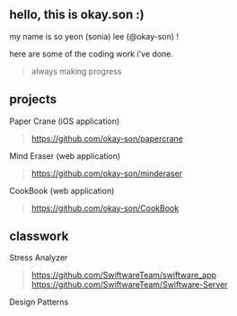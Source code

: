## hello, this is okay.son :)
my name is so yeon (sonia) lee (@okay-son) !

here are some of the coding work i've done.
> always making progress

## projects
Paper Crane (iOS application)
> https://github.com/okay-son/papercrane

Mind Eraser (web application)
> https://github.com/okay-son/minderaser

CookBook (web application)
> https://github.com/okay-son/CookBook

## classwork
Stress Analyzer
> https://github.com/SwiftwareTeam/swiftware_app
> https://github.com/SwiftwareTeam/Swiftware-Server

Design Patterns


<!---
okay-son/okay-son is a ✨ special ✨ repository because its `README.md` (this file) appears on your GitHub profile.
You can click the Preview link to take a look at your changes.
--->
